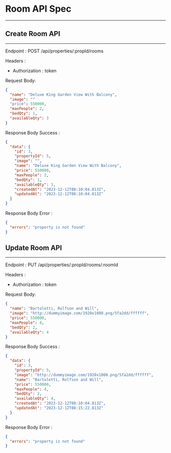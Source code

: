 # Room API Spec

---

## Create Room API

---

Endpoint : POST /api/properties/:propId/rooms

Headers :

- Authorization : token

Request Body:

```json
{
  "name": "Deluxe King Garden View With Balcony",
  "image": ""
  "price": 550000,
  "maxPeople": 2,
  "bedQty": 1,
  "availableQty": 3
}
```

Response Body Success :

```json
{
  "data": {
    "id": 3,
    "propertyId": 5,
    "image": "",
    "name": "Deluxe King Garden View With Balcony",
    "price": 550000,
    "maxPeople": 2,
    "bedQty": 1,
    "availableQty": 3,
    "createdAt": "2023-12-12T08:10:04.813Z",
    "updatedAt": "2023-12-12T08:10:04.813Z"
  }
}
```

Response Body Error :

```json
{
  "errors": "property is not found"
}
```

## Update Room API

---

Endpoint : PUT /api/properties/:propId/rooms/:roomId

Headers :

- Authorization : token

Request Body:

```json
{
  "name": "Bartoletti, Rolfson and Will",
  "image": "http://dummyimage.com/1920x1080.png/5fa2dd/ffffff",
  "price": 550000,
  "maxPeople": 4,
  "bedQty": 2,
  "availableQty": 4
}
```

Response Body Success :

```json
{
  "data": {
    "id": 3,
    "propertyId": 5,
    "image": "http://dummyimage.com/1920x1080.png/5fa2dd/ffffff",
    "name": "Bartoletti, Rolfson and Will",
    "price": 550000,
    "maxPeople": 4,
    "bedQty": 2,
    "availableQty": 4,
    "createdAt": "2023-12-12T08:10:04.813Z",
    "updatedAt": "2023-12-12T08:15:22.813Z"
  }
}
```

Response Body Error :

```json
{
  "errors": "property is not found"
}
```